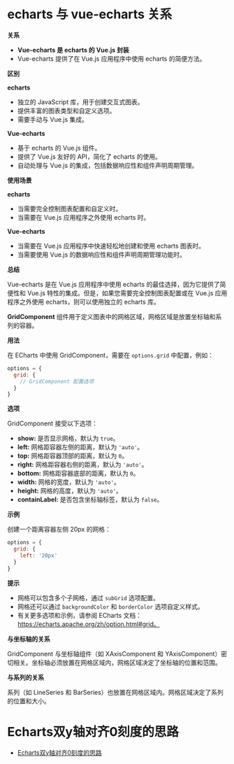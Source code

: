 

# echarts 与 vue-echarts 关系

**关系**

- **Vue-echarts 是 echarts 的 Vue.js 封装**
- Vue-echarts 提供了在 Vue.js 应用程序中使用 echarts 的简便方法。

**区别**

**echarts**

- 独立的 JavaScript 库，用于创建交互式图表。
- 提供丰富的图表类型和自定义选项。
- 需要手动与 Vue.js 集成。

**Vue-echarts**

- 基于 echarts 的 Vue.js 组件。
- 提供了 Vue.js 友好的 API，简化了 echarts 的使用。
- 自动处理与 Vue.js 的集成，包括数据响应性和组件声明周期管理。

**使用场景**

**echarts**

- 当需要完全控制图表配置和自定义时。
- 当需要在 Vue.js 应用程序之外使用 echarts 时。

**Vue-echarts**

- 当需要在 Vue.js 应用程序中快速轻松地创建和使用 echarts 图表时。
- 当需要使用 Vue.js 的数据响应性和组件声明周期管理功能时。

**总结**

Vue-echarts 是在 Vue.js 应用程序中使用 echarts 的最佳选择，因为它提供了简便性和 Vue.js 特性的集成。但是，如果您需要完全控制图表配置或在 Vue.js 应用程序之外使用 echarts，则可以使用独立的 echarts 库。





**GridComponent** 组件用于定义图表中的网格区域，网格区域是放置坐标轴和系列的容器。

**用法**

在 ECharts 中使用 GridComponent，需要在 `options.grid` 中配置，例如：

```javascript
options = {
  grid: {
    // GridComponent 配置选项
  }
}
```

**选项**

GridComponent 接受以下选项：

- **show:** 是否显示网格，默认为 `true`。
- **left:** 网格距容器左侧的距离，默认为 `'auto'`。
- **top:** 网格距容器顶部的距离，默认为 `0`。
- **right:** 网格距容器右侧的距离，默认为 `'auto'`。
- **bottom:** 网格距容器底部的距离，默认为 `0`。
- **width:** 网格的宽度，默认为 `'auto'`。
- **height:** 网格的高度，默认为 `'auto'`。
- **containLabel:** 是否包含坐标轴标签，默认为 `false`。

**示例**

创建一个距离容器左侧 20px 的网格：

```javascript
options = {
  grid: {
    left: '20px'
  }
}
```

**提示**

- 网格可以包含多个子网格，通过 `subGrid` 选项配置。
- 网格还可以通过 `backgroundColor` 和 `borderColor` 选项自定义样式。
- 有关更多选项和示例，请参阅 ECharts 文档：https://echarts.apache.org/zh/option.html#grid。

**与坐标轴的关系**

GridComponent 与坐标轴组件（如 XAxisComponent 和 YAxisComponent）密切相关。坐标轴必须放置在网格区域内，网格区域决定了坐标轴的位置和范围。

**与系列的关系**

系列（如 LineSeries 和 BarSeries）也放置在网格区域内。网格区域决定了系列的位置和大小。





# Echarts双y轴对齐0刻度的思路

* [Echarts双y轴对齐0刻度的思路](https://juejin.cn/post/7282696271865364492)









